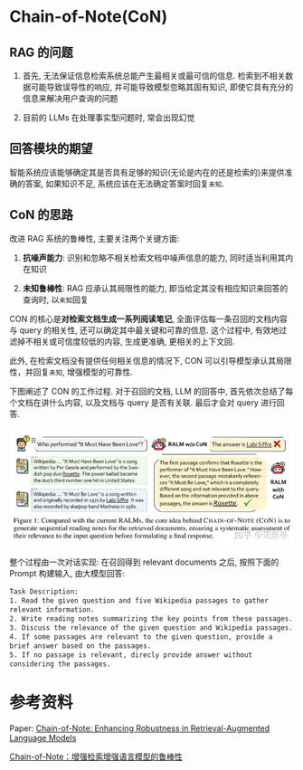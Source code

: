 # Chain-of-Note(CoN)

## RAG 的问题

1. 首先, 无法保证信息检索系统总能产生最相关或最可信的信息. 检索到不相关数据可能导致误导性的响应, 并可能导致模型忽略其固有知识, 即使它具有充分的信息来解决用户查询的问题

2. 目前的 LLMs 在处理事实型问题时, 常会出现幻觉

## 回答模块的期望

智能系统应该能够确定其是否具有足够的知识(无论是内在的还是检索的)来提供准确的答案, 如果知识不足, 系统应该在无法确定答案时回复`未知`.

## CoN 的思路

改进 RAG 系统的鲁棒性, 主要关注两个关键方面:

1. **抗噪声能力**: 识别和忽略不相关检索文档中噪声信息的能力, 同时适当利用其内在知识

2. **未知鲁棒性**: RAG 应承认其局限性的能力, 即当给定其没有相应知识来回答的查询时, 以`未知`回复

CON 的核心是**对检索文档生成一系列阅读笔记**, 全面评估每一条召回的文档内容与 query 的相关性, 还可以确定其中最关键和可靠的信息. 这个过程中, 有效地过滤掉不相关或可信度较低的内容, 生成更准确, 更相关的上下文回.

此外, 在检索文档没有提供任何相关信息的情况下, CON 可以引导模型承认其局限性，并回复`未知`, 增强模型的可靠性.

下图阐述了 CON 的工作过程. 对于召回的文档, LLM 的回答中, 首先依次总结了每个文档在讲什么内容, 以及文档与 query 是否有关联. 最后才会对 query 进行回答.

![](/resources/images/llm/con-1.png)

整个过程由一次对话实现: 在召回得到 relevant documents 之后, 按照下面的 Prompt 构建输入, 由大模型回答:

```
Task Description:
1. Read the given question and five Wikipedia passages to gather relevant information.
2. Write reading notes summarizing the key points from these passages.
3. Discuss the relevance of the given question and Wikipedia passages.
4. If some passages are relevant to the given question, provide a brief answer based on the passages.
5. If no passage is relevant, direcly provide answer without considering the passages.
```

# 参考资料

Paper: [Chain-of-Note: Enhancing Robustness in Retrieval-Augmented Language Models](https://arxiv.org/abs/2311.09210)

[Chain-of-Note：增强检索增强语言模型的鲁棒性](https://zhuanlan.zhihu.com/p/667469305)
